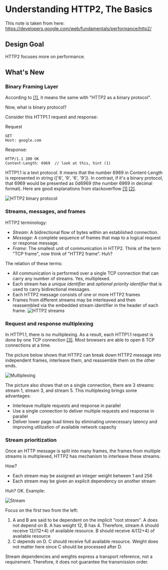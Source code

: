 # Understanding HTTP2, The Basics
This note is taken from here: https://developers.google.com/web/fundamentals/performance/http2/ 

## Design Goal
HTTP2 focuses more on performance.

## What's New
### Binary Framing Layer
According to [[1]](https://developer.ibm.com/articles/wa-http2-under-the-hood/#binary-protocol), it means the same with "HTTP2 as a binary protocol". 

Now, what is binary protocol?

Consider this HTTP1.1 request and response:

Request
```
GET
Host: google.com
```

Response:
```
HTTP/1.1 200 OK
Content-Length: 6969  // look at this, hint (1)
```

HTTP1.1 is a text protocol. It means that the number 6969 in Content-Length is represented in string (['6', '9', '6', '9']). In contrast, if it's a binary protocol, that 6969 would be presented as 0d6969 (the number 6969 in decimal format). Here are good explanations from stackoverflow [[1]](https://stackoverflow.com/questions/2645009/binary-protocols-v-text-protocols) [[2]](https://stackoverflow.com/questions/2364581/binary-vs-text-protocols).

![HTTP2 binary protocol](https://developers.google.com/web/fundamentals/performance/http2/images/binary_framing_layer01.svg)

### Streams, messages, and frames
HTTP2 terminology:
- _Stream_: A bidirectional flow of bytes within an established connection.
- _Message_: A complete sequence of frames that map to a logical request or response message.
- _Frame_: The smallest unit of communication in HTTP2. Think of the term "TCP frame", now think of "HTTP2 frame". Huh?

The relation of these terms:
- All communication is performed over a single TCP connection that can carry any number of streams. Yes, multiplexed.
- Each stream has a _unique identifier_ and _optional priority identifier_ that is used to carry bidirectional messages.
- Each HTTP2 message consists of one or more HTTP2 frames
- Frames from different streams may be interleaved and then reassembled via the embedded stream identifier in the header of each frame.
![HTTP2 streams](https://developers.google.com/web/fundamentals/performance/http2/images/streams_messages_frames01.svg)

### Request and response multiplexing
In HTTP1.1, there is no multiplexing. As a result, each HTTP1.1 request is done by one TCP connection [[3]](https://hpbn.co/http1x/#using-multiple-tcp-connections). Most browsers are able to open 6 TCP connections at a time.

The picture below shows that HTTP2 can break down HTTP2 message into independent frames, interleave them, and reassemble them on the other ends. 

![Multiplexing](https://developers.google.com/web/fundamentals/performance/http2/images/multiplexing01.svg)

The picture also shows that on a single connection, there are 3 streams: stream 1, stream 3, and stream 5. This multiplexing brings some advantages:
- Interleave multiple requests and response in parallel
- Use a single connection to deliver multiple requests and response in parallel
- Deliver lower page load times by eliminating unnecessary latency and improving utilization of available network capacity

### Stream prioritization
Once an HTTP message is split into many frames, the frames from multiple streams is multiplexed, HTTP2 has mechanism to interleave these streams. 

How?
- Each stream may be assigned an integer weight between 1 and 256
- Each stream may be given an explicit dependency on another stream

Huh? OK. Example:

![Stream](https://developers.google.com/web/fundamentals/performance/http2/images/stream_prioritization01.svg)

Focus on the first two from the left:
1. A and B are said to be dependent on the implicit "root stream". A does not depend on B. A has weight 12, B has 4. Therefore, stream A should receive 12/(12+4) of available resource. B should receive 4/(12+4) of available resource
2. C depends on D. C should receive full available resource. Weight does not matter here since C should be processed after D.

Stream dependencies and weights express a transport reference, not a requirement. Therefore, it does not guarantee the transmission order.